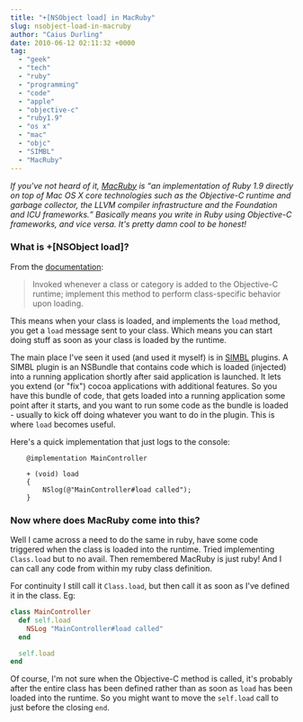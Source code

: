 ```yaml
---
title: "+[NSObject load] in MacRuby"
slug: nsobject-load-in-macruby
author: "Caius Durling"
date: 2010-06-12 02:11:32 +0000
tag:
  - "geek"
  - "tech"
  - "ruby"
  - "programming"
  - "code"
  - "apple"
  - "objective-c"
  - "ruby1.9"
  - "os x"
  - "mac"
  - "objc"
  - "SIMBL"
  - "MacRuby"
---
```


*If you've not heard of it, [MacRuby][] is <q>an implementation of Ruby 1.9 directly on top of Mac OS X core technologies such as the Objective-C runtime and garbage collector, the LLVM compiler infrastructure and the Foundation and ICU frameworks.</q> Basically means you write in Ruby using Objective-C frameworks, and vice versa. It's pretty damn cool to be honest!*

[MacRuby]: http://www.macruby.org/

### What is +[NSObject load]?

From the [documentation][load docs]:

> Invoked whenever a class or category is added to the Objective-C runtime; implement this method to perform class-specific behavior upon loading.

[load docs]: http://developer.apple.com/mac/library/documentation/cocoa/reference/foundation/Classes/NSObject_Class/Reference/Reference.html#//apple_ref/occ/clm/NSObject/load

This means when your class is loaded, and implements the `load` method, you get a `load` message sent to your class. Which means you can start doing stuff as soon as your class is loaded by the runtime.

The main place I've seen it used (and used it myself) is in [SIMBL][] plugins. A SIMBL plugin is an NSBundle that contains code which is loaded (injected) into a running application shortly after said application is launched. It lets you extend (or "fix") cocoa applications with additional features. So you have this bundle of code, that gets loaded into a running application some point after it starts, and you want to run some code as the bundle is loaded - usually to kick off doing whatever you want to do in the plugin. This is where `load` becomes useful.

[SIMBL]: http://www.culater.net/software/SIMBL/SIMBL.php

Here's a quick implementation that just logs to the console:

```objc
    @implementation MainController
    
    + (void) load
    {
        NSlog(@"MainController#load called");
    }
```

### Now where does MacRuby come into this?

Well I came across a need to do the same in ruby, have some code triggered when the class is loaded into the runtime. Tried implementing `Class.load` but to no avail. Then remembered MacRuby is just ruby! And I can call any code from within my ruby class definition.

For continuity I still call it `Class.load`, but then call it as soon as I've defined it in the class. Eg:

```ruby
class MainController
  def self.load
    NSLog "MainController#load called"
  end

  self.load
end
```

Of course, I'm not sure when the Objective-C method is called, it's probably after the entire class has been defined rather than as soon as `load` has been loaded into the runtime. So you might want to move the `self.load` call to just before the closing `end`.
